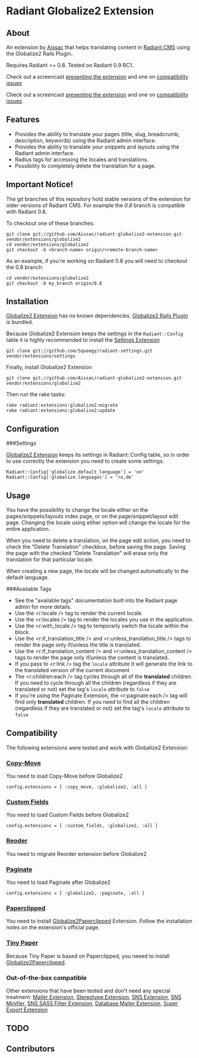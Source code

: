 Radiant Globalize2 Extension
===

About
---

An extension by [Aissac][aissac] that helps translating content in [Radiant CMS][radiant] using the Globalize2 Rails Plugin.

Requires Radiant >= 0.8. Tested on Radiant 0.9 RC1.

Check out a screencast [presenting the extension][rcp] and one on [compatibility issues][rcc]

Check out a screencast [presenting the extension][rcp] and one on [compatibility issues][rcc].

Features
---

* Provides the ability to translate your pages (title, slug, breadcrumb, description, keywords)  using the Radiant admin interface.
* Provides the ability to translate your snippets and layouts using the Radiant admin interface.
* Radius tags for accessing the locales and translations.
* Possibility to completely delete the translation for a page.

Important Notice!
---

The git branches of this repository hold stable versions of the extension for older versions of Radiant CMS. For example the _0.8_ branch is compatible with Radiant 0.8. 

To checkout one of these branches:

    git clone git://github.com/Aissac/radiant-globalize2-extension.git vendor/extensions/globalize2
    cd vendor/extensions/globalize2
    git checkout -b <branch-name> origin/<remote-branch-name>

As an example, if you're working on Radiant 0.8 you will need to checkout the 0.8 branch:
    
    cd vendor/extensions/globalize2
    git checkout -b my_branch origin/0.8

Installation
---

[Globalize2 Extension][arg2] has no known dependencies. [Globalize2 Rails Plugin][rg2] is bundled.

Because Globalize2 Extension keeps the settings in the `Radiant::Config` table it is highly recommended to install the [Settings Extension][rse]

    git clone git://github.com/Squeegy/radiant-settings.git vendor/extensions/settings
    
Finally, install Globalize2 Extension
  
    git clone git://github.com/Aissac/radiant-globalize2-extension.git vendor/extensions/globalize2

Then run the rake tasks:

    rake radiant:extensions:globalize2:migrate
    rake radiant:extensions:globalize2:update

Configuration
---

###Settings

[Globalize2 Extension][arg2] keeps its settings in Radiant::Config table, so in order to use correctly the extension you need to create some settings:

    Radiant::Config['globalize.default_language'] = 'en'
    Radiant::Config['globalize.languages'] = 'ro,de'
  
Usage
---

You have the possibility to change the locale either on the pages/snippets/layouts index page, or on the page/snippet/layout edit page. Changing the locale using either option will change the locale for the entire application.

When you need to delete a translation, on the page edit action, you need to check the "Delete Translation" checkbox, before saving the page. Saving the page with the checked "Delete Translation" will erase only the translation for that particular locale.

When creating a new page, the locale will be changed automatically to the default language.

###Available Tags

* See the "available tags" documentation built into the Radiant page admin for more details.
* Use the <r:locale /> tag to render the current locale.
* Use the <r:locales /> tag to render the locales you use in the application.
* Use the <r:with_locale /> tag to temporarly switch the locale within the block.
* Use the <r:if_translation_title /> and <r:unless_translation_title /> tags to render the page only if/unless the title is translated.
* Use the <r:if_translation_content /> and <r:unless_translation_content /> tags to render the page only if/unless the content is translated.
* If you pass to <r:link /> tag the `locale` attribute it will generate the link to the translated version of the current document
* The <r:children:each /> tag cycles through all of the **translated** children. If you need to cycle through all the children (regardless if they are translated or not) set the tag's `locale` attribute to `false`
* If you're using the Paginate Extension, the <r:paginate:each /> tag will find only **translated** children. If you need to find all the children (regardless if they are translated or not) set the tag's `locale` attribute to `false`


Compatibility
---

The following extensions were tested and work with Globalize2 Extension:

### [Copy-Move][cm]

You need to load Copy-Move before Globalize2

    config.extensions = [ :copy_move, :globalize2, :all ]

### [Custom Fields][cf]

You need to load Custom Fields before Globalize2

    config.extensions = [ :custom_fields, :globalize2, :all ]
    
### [Reoder][ro]

You need to migrate Reorder extension before Globalize2

### [Paginate][pe]

You need to load Paginate after Globalize2

    config.extensions = [ :globalize2, :paginate, :all ]
    
### [Paperclipped][pc]

You need to install [Globalize2Paperclipped][g2p] Extension. Follow the installation notes on the extension's official page.

### [Tiny Paper][tp]

Because Tiny Paper is based on Paperclipped, you neeed to install [Globalize2Paperclipped][g2p].

### Out-of-the-box compatible

Other extensions that have been tested and don't need any special treatment: [Mailer Extension][rm], [Stereotype Extension][rs], [SNS Extension][sns], [SNS Minifier][snsm], [SNS SASS Filter Extension][snss], [Database Mailer Extension][dbm], [Super Export Extension][rse]

TODO
---

Contributors
---

[rg2]: http://github.com/joshmh/globalize2
[aissac]: http://aissac.ro
[radiant]: http://radiantcms.org/
[rse]: http://github.com/Squeegy/radiant-settings
[arg2]: http://blog.aissac.ro/radiant/globalize2-extension/

[cm]:http://github.com/pilu/radiant-copy-move
[cf]:http://github.com/Aissac/radiant-custom-fields-extension/
[ro]:http://github.com/radiant/radiant-reorder-extension/
[pe]:http://github.com/Aissac/radiant-paginate-extension/
[pc]:http://github.com/kbingman/paperclipped/
[g2p]:http://github.com/Aissac/radiant-globalize2-paperclipped-extension/
[tp]:http://github.com/Aissac/radiant-tiny-paper-extension/
[rm]:http://github.com/radiant/radiant-mailer-extension/
[rs]:http://github.com/Aissac/radiant-stereotype-extension/
[sns]:http://github.com/radiant/radiant-sns-extension/
[snsm]:http://github.com/Aissac/radiant-sns-minifier-extension/
[snss]:http://github.com/SwankInnovations/radiant-sns-sass-filter-extension/
[dbm]:http://github.com/Aissac/radiant-database-mailer-extension/
[rse]:http://github.com/Aissac/radiant-super-export-extension/tree/master

[cd]: http://twitter.com/cristi_duma
[ih]: http://twitter.com/ihoka

[rcp]: http://blog.aissac.ro/2009/10/25/episode-2-radiant-globalize2-extension/
[rcc]: http://blog.aissac.ro/2009/11/02/episode-3-radiant-globalize2-compatibility-issues/
